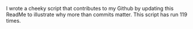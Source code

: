 I wrote a cheeky script that contributes to my Github by updating this ReadMe to illustrate why more than commits matter. This script has run 119 times.